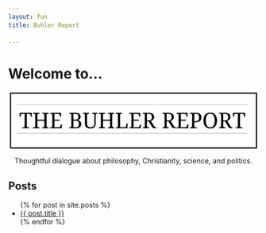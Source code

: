 ```yaml
---
layout: fun
title: Buhler Report

--- 
```


# Welcome to...

<center>

<img src="/img/TheBuhlerReport1.png" align="center">

Thoughtful dialogue about philosophy, Christianity, science, and politics. 

</center>

## Posts

<ul>
  {% for post in site.posts %}
    <li>
      <a href="{{ post.url }}">{{ post.title }}</a>
    </li>
  {% endfor %}
</ul>



<p>
<p>
<p>

